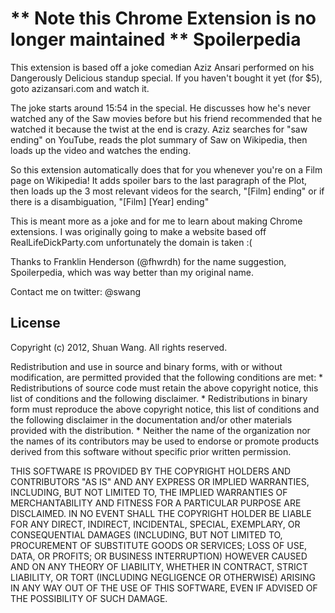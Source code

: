 ** Note this Chrome Extension is no longer maintained **
Spoilerpedia
===============

This extension is based off a joke comedian Aziz Ansari performed on his Dangerously Delicious standup special. If you haven't bought it yet (for $5), goto azizansari.com and watch it.

The joke starts around 15:54 in the special. He discusses how he's never watched any of the Saw movies before but his friend recommended that he watched it because the twist at the end is crazy. Aziz searches for "saw ending" on YouTube, reads the plot summary of Saw on Wikipedia, then loads up the video and watches the ending.

So this extension automatically does that for you whenever you're on a Film page on Wikipedia! It adds spoiler bars to the last paragraph of the Plot, then loads up the 3 most relevant videos for the search, "[Film] ending" or if there is a disambiguation, "[Film] [Year] ending"

This is meant more as a joke and for me to learn about making Chrome extensions. I was originally going to make a website based off RealLifeDickParty.com unfortunately the domain is taken :(

Thanks to Franklin Henderson (@fhwrdh) for the name suggestion, Spoilerpedia, which was way better than my original name.

Contact me on twitter: @swang

License
------------
Copyright (c) 2012, Shuan Wang.
All rights reserved.

Redistribution and use in source and binary forms, with or without
modification, are permitted provided that the following conditions are met:
    * Redistributions of source code must retain the above copyright
      notice, this list of conditions and the following disclaimer.
    * Redistributions in binary form must reproduce the above copyright
      notice, this list of conditions and the following disclaimer in the
      documentation and/or other materials provided with the distribution.
    * Neither the name of the organization nor the
      names of its contributors may be used to endorse or promote products
      derived from this software without specific prior written permission.

THIS SOFTWARE IS PROVIDED BY THE COPYRIGHT HOLDERS AND CONTRIBUTORS "AS IS" AND
ANY EXPRESS OR IMPLIED WARRANTIES, INCLUDING, BUT NOT LIMITED TO, THE IMPLIED
WARRANTIES OF MERCHANTABILITY AND FITNESS FOR A PARTICULAR PURPOSE ARE
DISCLAIMED. IN NO EVENT SHALL THE COPYRIGHT HOLDER BE LIABLE FOR ANY
DIRECT, INDIRECT, INCIDENTAL, SPECIAL, EXEMPLARY, OR CONSEQUENTIAL DAMAGES
(INCLUDING, BUT NOT LIMITED TO, PROCUREMENT OF SUBSTITUTE GOODS OR SERVICES;
LOSS OF USE, DATA, OR PROFITS; OR BUSINESS INTERRUPTION) HOWEVER CAUSED AND
ON ANY THEORY OF LIABILITY, WHETHER IN CONTRACT, STRICT LIABILITY, OR TORT
(INCLUDING NEGLIGENCE OR OTHERWISE) ARISING IN ANY WAY OUT OF THE USE OF THIS
SOFTWARE, EVEN IF ADVISED OF THE POSSIBILITY OF SUCH DAMAGE.


